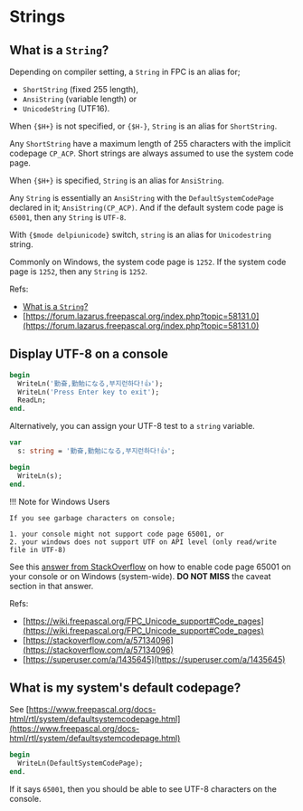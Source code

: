 # Strings

## What is a `String`?

Depending on compiler setting, a `String` in FPC is an alias for;

- `ShortString` (fixed 255 length),
- `AnsiString` (variable length) or
- `UnicodeString` (UTF16).

When `{$H+}` is not specified, or `{$H-}`, `String` is an alias for `ShortString`.

Any `ShortString` have a maximum length of 255 characters with the implicit codepage `CP_ACP`. Short strings are always assumed to use the system code page.

When `{$H+}` is specified, `String` is an alias for `AnsiString`.

Any `String` is essentially an `AnsiString` with the `DefaultSystemCodePage` declared in it; `AnsiString(CP_ACP)`. And if the default system code page is `65001`, then any `String` is `UTF-8`. 

With `{$mode delpiunicode}` switch, `string` is an alias for `Unicodestring` string.

Commonly on Windows, the system code page is `1252`. If the system code page is `1252`, then any `String` is `1252`.

   Refs:

   - [What is a `String`?](https://wiki.freepascal.org/String)
   - [https://forum.lazarus.freepascal.org/index.php?topic=58131.0](https://forum.lazarus.freepascal.org/index.php?topic=58131.0)


## Display UTF-8 on a console

```pascal linenums="1"
begin
  WriteLn('勤奋,勤勉になる,부지런하다!👍');
  WriteLn('Press Enter key to exit');
  ReadLn;
end.                                 
```

Alternatively, you can assign your UTF-8 test to a `string` variable.

```pascal linenums="1"
var
  s: string = '勤奋,勤勉になる,부지런하다!👍';

begin
  WriteLn(s);
end.                        
```

!!! Note for Windows Users

    If you see garbage characters on console;
    
    1. your console might not support code page 65001, or
    2. your windows does not support UTF on API level (only read/write file in UTF-8)
   
   See this [answer from StackOverflow](https://stackoverflow.com/a/57134096) on how to enable code page 65001 on your console or on Windows (system-wide). **DO NOT MISS** the caveat section in that answer.

   Refs:

   - [https://wiki.freepascal.org/FPC_Unicode_support#Code_pages](https://wiki.freepascal.org/FPC_Unicode_support#Code_pages)
   - [https://stackoverflow.com/a/57134096](https://stackoverflow.com/a/57134096)
   - [https://superuser.com/a/1435645](https://superuser.com/a/1435645)


## What is my system's default codepage?

See [https://www.freepascal.org/docs-html/rtl/system/defaultsystemcodepage.html](https://www.freepascal.org/docs-html/rtl/system/defaultsystemcodepage.html)

```pascal linenums="1"
begin
  WriteLn(DefaultSystemCodePage); 
end.                                 
```

If it says `65001`, then you should be able to see UTF-8 characters on the console.